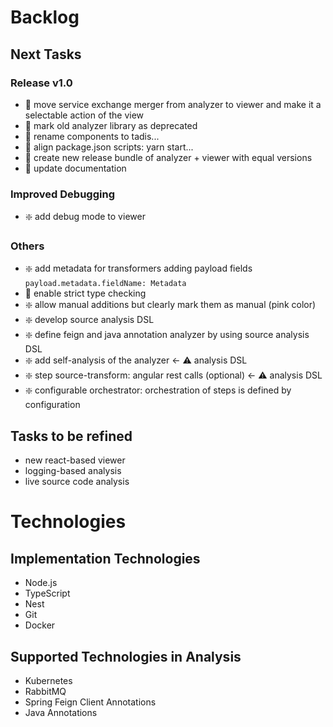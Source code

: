 # Backlog

## Next Tasks

### Release v1.0

- ️🔷 move service exchange merger from analyzer to viewer and make it a selectable action of the view
- 🔷 mark old analyzer library as deprecated
- 🔷 rename components to tadis...
- 🔷 align package.json scripts: yarn start...
- 🔷 create new release bundle of analyzer + viewer with equal versions
- 🔷 update documentation

### Improved Debugging

- ️❇️ add debug mode to viewer

### Others

- ❇️ add metadata for transformers adding payload fields `payload.metadata.fieldName: Metadata`
- 🔷 enable strict type checking
- ️❇️ allow manual additions but clearly mark them as manual (pink color)
- ️❇️ develop source analysis DSL
- ️❇️ define feign and java annotation analyzer by using source analysis DSL
- ️❇️ add self-analysis of the analyzer <- ⚠️ analysis DSL
- ❇️ step source-transform: angular rest calls (optional) <- ⚠️ analysis DSL
- ❇️ configurable orchestrator: orchestration of steps is defined by configuration

## Tasks to be refined

- new react-based viewer
- logging-based analysis
- live source code analysis

# Technologies

## Implementation Technologies

- Node.js
- TypeScript
- Nest
- Git
- Docker

## Supported Technologies in Analysis

- Kubernetes
- RabbitMQ
- Spring Feign Client Annotations
- Java Annotations
